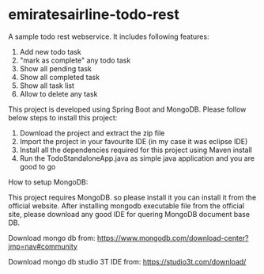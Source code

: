 # emiratesairline-todo-rest

A sample todo rest webservice. It includes following features:

1. Add new todo task
2. "mark as complete" any todo task
3. Show all pending task
4. Show all completed task
5. Show all task list
5. Allow to delete any task

This project is developed using Spring Boot and MongoDB. Please follow below steps to install this project:

1. Download the project and extract the zip file
2. Import the project in your favourite IDE (in my case it was eclipse IDE)
3. Install all the dependencies required for this project using Maven install
4. Run the TodoStandaloneApp.java as simple java application and you are good to go

How to setup MongoDB:

This project requires MongoDB. so please install it you can install it from the official website.
After installing mongodb executable file from the official site, please download any good IDE for quering MongoDB document base DB.

Download mongo db from:
https://www.mongodb.com/download-center?jmp=nav#community

Download mongo db studio 3T IDE from:
https://studio3t.com/download/
